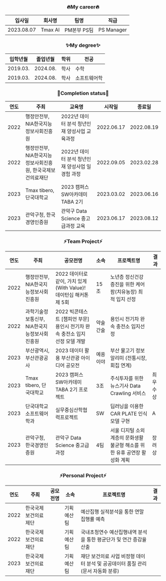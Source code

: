 <!--### Hi there 👋-->

<!--
**les2000les/les2000les** is a ✨ _special_ ✨ repository because its `README.md` (this file) appears on your GitHub profile.

Here are some ideas to get you started:

- 🔭 I’m currently working on ...
- 🌱 I’m currently learning ...
- 👯 I’m looking to collaborate on ...
- 🤔 I’m looking for help with ...
- 💬 Ask me about ...
- 📫 How to reach me: ...
- 😄 Pronouns: ...
- ⚡ Fun fact: ...
-->

<div align="center">
<h3 align="center"> 🔥My career🔥 </h3>
  
|입사일|회사명|팀명|직급|
|---|---|---|---|
|2023.08.07|Tmax AI|PM본부 PS팀|PS Manager|

<h3 align="center"> ✨My degree✨ </h3>
  
|입학년월|졸업년월|학위|전공|
|---|---|---|---|
|2019.03.|2024.08.|학사|수학|
|2019.03.|2024.08.|학사|소프트웨어학|




<h3 align="center"> 🌱Completion status🌱 </h3>

|연도|주최|교육명|시작일|종료일|
|---|---|---|---|---|
|2022|행정안전부, NIA한국지능정보사회진흥원|2022년 데이터 분석 청년인재 양성사업 교육과정|2022.06.17|2022.08.19|
|2022|행정안전부, NIA한국지능정보사회진흥원, 한국국제보건의료재단|2022년 데이터 분석 청년인재 양성사업 일경험 과정|2022.09.05|2023.02.28|
|2023|Tmax tibero, 단국대학교|2023 캠퍼스SW아카데미 TABA 2기|2023.03.02|2023.06.16|
|2023|관악구청, 한국경영인증원|관악구 Data Science 중고급과정 교육|2023.06.17|2023.08.12|




<h3 align="center"> ⚡Team Project⚡ </h3>
  
|연도|주최|공모전명|소속|프로젝트명|결과|
|---|---|---|---|---|---|
|2022|행정안전부, NIA한국지능정보사회진흥원|2022 데이터로 같이, 가치 있게(With Value)! 데이턴십 해커톤 제 5회|15조|노년층 정신건강 증진을 위한 케어팜(치유농장) 최적 입지 선정||
|2022|과학기술정보통신부, NIA한국지능정보사회진흥원|2022 빅콘테스트 [챔피언 부문] 용인시 전기차 완속 충전소 입지 선정 모델 개발|약술간술|용인시 전기차 완속 충전소 입지선정||
|2023|부산광역시, 부산관광공사|2023 데이터 활용 부산관광 아이디어 공모전|예쏭이야|부산 물고기 정보 알리미 (전통시장, 회집 연계)||
|2023|Tmax tibero, 단국대학교|2023 캠퍼스SW아카데미 TABA 2기 프로젝트|3조|주식투자를 위한 뉴스기사 Data Crawling 서비스|최우수상|
|2023|단국대학교 소프트웨어학과|실무중심산학협력프로젝트|SW|딥러닝을 이용한 CAR PLATE 인식 모델 구현|A|
|2023|관악구청, 한국경영인증원|관악구 Data Science 중고급과정|4팀|서울 디지털 소외계층의 문화생활 불균형 해소를 위한 유휴 공연장 활성화 계획|장려상|


<h3 align="center"> ⚡Personal Project⚡ </h3>
  
|연도|주최|공모전명|소속|프로젝트명|결과|
|---|---|---|---|---|---|
|2022|한국국제보건의료제단||기획예산팀|예산집행 실적분석을 통한 연말 집행률 예측||
|2022|한국국제보건의료재단||기획예산팀|국내초청연수 예산집행내역 분석을 통한 평균단가 및 연간 증감율 산출||
|2023|한국국제보건의료재단||기획예산팀|재단 보건의료 사업 비정형 데이터 분석 및 공공데이터 품질 관리(문서 자동화 분류)||


